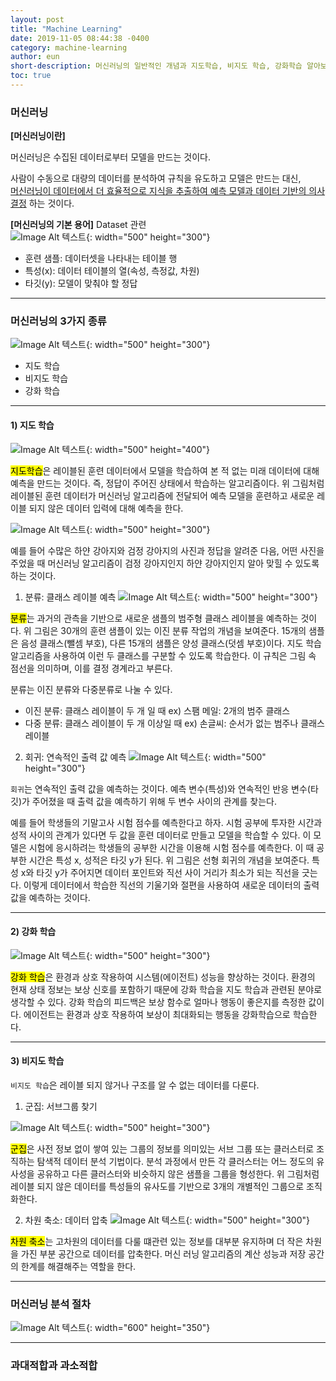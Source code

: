 ```yaml
---
layout: post
title: "Machine Learning"
date: 2019-11-05 08:44:38 -0400
category: machine-learning
author: eun
short-description: 머신러닝의 일반적인 개념과 지도학습, 비지도 학습, 강화학습 알아보기
toc: true
---
```

### 머신러닝
<b>[머신러닝이란]</b>

머신러닝은 수집된 데이터로부터 모델을 만드는 것이다. 

사람이 수동으로 대량의 데이터를 분석하여 규칙을 유도하고 모델은 만드는 대신, <br>
<u>머신러닝이 데이터에서 더 효율적으로 지식을 추출하여 예측 모델과 데이터 기반의 의사 결정</u>
하는 것이다.

<b>[머신러닝의 기본 용어]</b> Dataset 관련
<br>
![Image Alt 텍스트](/assets/images/ml00_01.png){: width="500" height="300"}
<ul>
  <li>훈련 샘플: 데이터셋을 나타내는 테이블 행</li>
  <li>특성(x): 데이터 테이블의 열(속성, 측정값, 차원)</li>
  <li>타깃(y): 모델이 맞춰야 할 정답</li>
</ul>

<hr>

### 머신러닝의 3가지 종류
![Image Alt 텍스트](/assets/images/ml00_02.png){: width="500" height="300"}
<ul>
  <li>지도 학습</li>
  <li>비지도 학습</li>
  <li>강화 학습</li>
</ul>

<hr>

#### 1) 지도 학습 

![Image Alt 텍스트](/assets/images/ml00_03.png){: width="500" height="400"}

<mark>지도학습</mark>은 레이블된 훈련 데이터에서 모델을 학습하여 본 적 없는 미래 데이터에 대해 예측을 만드는 것이다. 즉, 정답이 주어진 상태에서 학습하는 알고리즘이다. 위 그림처럼 레이블된 훈련 데이터가
머신러닝 알고리즘에 전달되어 예측 모델을 훈련하고 새로운 레이블 되지 않은 데이터 입력에 대해
예측을 한다.

![Image Alt 텍스트](/assets/images/ml00_04.png){: width="500" height="300"}

예를 들어 수많은 하얀 강아지와 검정 강아지의 사진과 정답을 알려준 다음,
어떤 사진을 주었을 때 머신러닝 알고리즘이 검정 강아지인지 하얀 강아지인지
알아 맞힐 수 있도록 하는 것이다.

1) 분류: 클래스 레이블 예측
![Image Alt 텍스트](/assets/images/ml00_05.png){: width="500" height="300"}

<mark>분류</mark>는 과거의 관측을 기반으로 새로운 샘플의 범주형 클래스 레이블을 예측하는 것이다.
위 그림은 30개의 훈련 샘플이 있는 이진 분류 작업의 개념을 보여준다. 15개의 샘플은 음성 클래스(뺄셈 부호),
다른 15개의 샘플은 양성 클래스(덧셈 부호)이다. 지도 학습 알고리즘을 사용하여 이런 두 클래스를 구분할 수 있도록 학습한다.
이 규칙은 그림 속 점선을 의미하며, 이를 결정 경계라고 부른다.

분류는 이진 분류와 다중분류로 나눌 수 있다.
<ul>
  <li>이진 분류: 클래스 레이블이 두 개 일 때 ex) 스팸 메일: 2개의 범주 클래스</li>
  <li>다중 분류: 클래스 레이블이 두 개 이상일 때 ex) 손글씨: 순서가 없는 범주나 클래스 레이블</li>
</ul>

2) 회귀: 연속적인 출력 값 예측
![Image Alt 텍스트](/assets/images/ml00_06.png){: width="500" height="300"}

`회귀`는 연속적인 출력 값을 예측하는 것이다. 예측 변수(특성)와 연속적인 반응 변수(타깃)가 주어졌을 때
출력 값을 예측하기 위해 두 변수 사이의 관계를 찾는다. 

예를 들어 학생들의 기말고사 시험 점수를 예측한다고 하자. 시험 공부에 투자한 시간과 성적 사이의 관계가 있다면 두 값을 훈련 데이터로 만들고
모델을 학습할 수 있다. 이 모델은 시험에 응시하려는 학생들의 공부한 시간을 이용해 시험 점수를 예측한다. 이 때 공부한 시간은 특성 x, 성적은 타깃 y가 된다.
위 그림은 선형 회귀의 개념을 보여준다. 특성 x와 타깃 y가 주어지면 데이터 포인트와 직선 사이 거리가 최소가 되는 직선을 긋는다. 이렇게 데이터에서 학습한
직선의 기울기와 절편을 사용하여 새로운 데이터의 출력값을 예측하는 것이다.

<hr>

#### 2) 강화 학습 
![Image Alt 텍스트](/assets/images/ml00_07.png){: width="500" height="300"}

<mark>강화 학습</mark>은 환경과 상호 작용하여 시스템(에이전트) 성능을 향상하는 것이다. 환경의 현재 상태 정보는 
보상 신호를 포함하기 때문에 강화 학습을 지도 학습과 관련된 분야로 생각할 수 있다. 강화 학습의 피드백은
보상 함수로 얼마나 행동이 좋은지를 측정한 값이다. 에이전트는 환경과 상호 작용하여 보상이 최대화되는 
행동을 강화학습으로 학습한다.


<hr>

#### 3) 비지도 학습 
`비지도 학습`은 레이블 되지 않거나 구조를 알 수 없는 데이터를 다룬다. 

1) 군집: 서브그룹 찾기

![Image Alt 텍스트](/assets/images/ml00_08.png){: width="500" height="300"}

<mark>군집</mark>은 사전 정보 없이 쌓여 있는 그룹의 정보를 의미있는 서브 그룹 또는 클러스터로 조직하는
탐색적 데이터 분석 기법이다. 분석 과정에서 만든 각 클러스터는 어느 정도의 유사성을 공유하고 다른 클러스터와 
비슷하지 않은 샘플을 그룹을 형성한다. 위 그림처럼 레이블 되지 않은 데이터를 특성들의 유사도를 기반으로 3개의 
개별적인 그룹으로 조직화한다. 

2) 차원 축소: 데이터 압축
![Image Alt 텍스트](/assets/images/ml00_09.png){: width="500" height="300"}

<mark>차원 축소</mark>는 고차원의 데이터를 다룰 떄관련 있는 정보를 대부분 유지하며 더 작은 차원을 가진 부분 공간으로 데이터를 압축한다. 
머신 러닝 알고리즘의 계산 성능과 저장 공간의 한계를 해결해주는 역할을 한다. 

<hr>

### 머신러닝 분석 절차
![Image Alt 텍스트](/assets/images/ml00_10.png){: width="600" height="350"}

<hr>

### 과대적합과 과소적합
